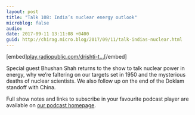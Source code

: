 ```yaml
---
layout: post
title: "Talk 108: India’s nuclear energy outlook"
microblog: false
audio: 
date: 2017-09-11 13:11:08 +0400
guid: http://chirag.micro.blog/2017/09/11/talk-indias-nuclear.html
---
```

[embed][play.radiopublic.com/drishti-t...](https://play.radiopublic.com/drishti-talk-WDppjE/ep/s1!0e8a10af599e47e6211e4a76446f9ef3b8654eb4)[/embed]
<p>Special guest Bhushan Shah returns to the show to talk nuclear power in energy, why we’re faltering on our targets set in 1950 and the mysterious deaths of nuclear scientists. We also follow up on the end of the Doklam standoff with China.</p>
<p>Full show notes and links to subscribe in your favourite podcast player are available on <a href="http://talk.ekdrishti.in/e/3578f10f749880/" target="_blank">our podcast homepage</a>.</p>
